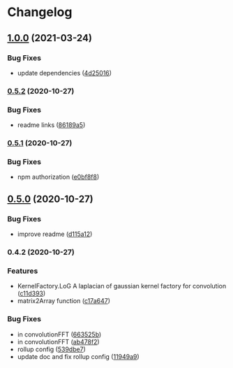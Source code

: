 # Changelog

## [1.0.0](https://www.github.com/mljs/matrix-convolution/compare/v0.5.2...v1.0.0) (2021-03-24)


### Bug Fixes

* update dependencies ([4d25016](https://www.github.com/mljs/matrix-convolution/commit/4d2501602e8f5e0c0e8997ba2ddde08e88096c50))

### [0.5.2](https://www.github.com/mljs/matrix-convolution/compare/v0.5.1...v0.5.2) (2020-10-27)


### Bug Fixes

* readme links ([86189a5](https://www.github.com/mljs/matrix-convolution/commit/86189a5b06fd2299fedd30d6e53eb8d3e10073df))

### [0.5.1](https://www.github.com/mljs/matrix-convolution/compare/v0.5.0...v0.5.1) (2020-10-27)


### Bug Fixes

* npm authorization ([e0bf8f8](https://www.github.com/mljs/matrix-convolution/commit/e0bf8f8963e66c31ae37b1467d282512f23a075a))

## [0.5.0](https://www.github.com/mljs/matrix-convolution/compare/v0.4.2...v0.5.0) (2020-10-27)


### Bug Fixes

* improve readme ([d115a12](https://www.github.com/mljs/matrix-convolution/commit/d115a12f657fd11520531ad36747ab2bf90e268c))

### 0.4.2 (2020-10-27)


### Features

* KernelFactory.LoG  A laplacian of gaussian kernel factory for convolution ([c11d393](https://www.github.com/mljs/matrix-convolution/commit/c11d393e77d2472de58671cc281f67d6c1190bdf))
* matrix2Array function ([c17a647](https://www.github.com/mljs/matrix-convolution/commit/c17a647d5e7946e52e14e7c4fd3ed7a76742c52e))


### Bug Fixes

* in convolutionFFT ([663525b](https://www.github.com/mljs/matrix-convolution/commit/663525b96d77b36cf301fceec52261d9899aeb68))
* in convolutionFFT ([ab478f2](https://www.github.com/mljs/matrix-convolution/commit/ab478f2a5a038f5953e434646f6a7c3a698dce59))
* rollup config ([539dbe7](https://www.github.com/mljs/matrix-convolution/commit/539dbe700ad4505c6be2b531e7805d5e43b446f3))
* update doc and fix rollup config ([11949a9](https://www.github.com/mljs/matrix-convolution/commit/11949a97d59c07f05145f48c0bb9f19f25d8f12a))
